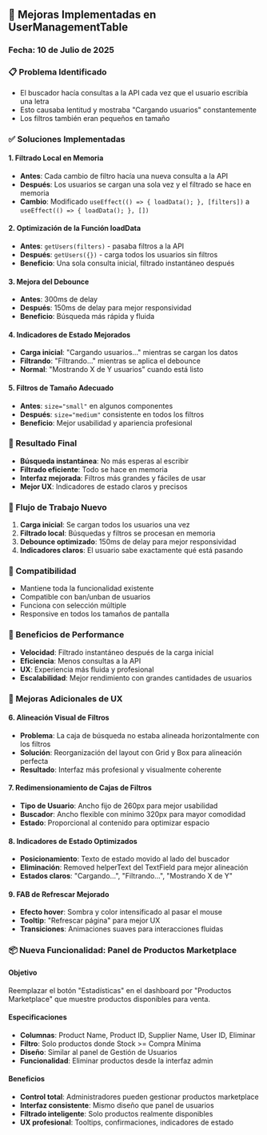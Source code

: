## 🔧 Mejoras Implementadas en UserManagementTable

### Fecha: 10 de Julio de 2025

### 📋 Problema Identificado
- El buscador hacía consultas a la API cada vez que el usuario escribía una letra
- Esto causaba lentitud y mostraba "Cargando usuarios" constantemente
- Los filtros también eran pequeños en tamaño

### ✅ Soluciones Implementadas

#### 1. **Filtrado Local en Memoria**
- **Antes**: Cada cambio de filtro hacía una nueva consulta a la API
- **Después**: Los usuarios se cargan una sola vez y el filtrado se hace en memoria
- **Cambio**: Modificado `useEffect(() => { loadData(); }, [filters])` a `useEffect(() => { loadData(); }, [])`

#### 2. **Optimización de la Función loadData**
- **Antes**: `getUsers(filters)` - pasaba filtros a la API
- **Después**: `getUsers({})` - carga todos los usuarios sin filtros
- **Beneficio**: Una sola consulta inicial, filtrado instantáneo después

#### 3. **Mejora del Debounce**
- **Antes**: 300ms de delay
- **Después**: 150ms de delay para mejor responsividad
- **Beneficio**: Búsqueda más rápida y fluida

#### 4. **Indicadores de Estado Mejorados**
- **Carga inicial**: "Cargando usuarios..." mientras se cargan los datos
- **Filtrando**: "Filtrando..." mientras se aplica el debounce
- **Normal**: "Mostrando X de Y usuarios" cuando está listo

#### 5. **Filtros de Tamaño Adecuado**
- **Antes**: `size="small"` en algunos componentes
- **Después**: `size="medium"` consistente en todos los filtros
- **Beneficio**: Mejor usabilidad y apariencia profesional

### 🎯 Resultado Final
- **Búsqueda instantánea**: No más esperas al escribir
- **Filtrado eficiente**: Todo se hace en memoria
- **Interfaz mejorada**: Filtros más grandes y fáciles de usar
- **Mejor UX**: Indicadores de estado claros y precisos

### 🔄 Flujo de Trabajo Nuevo
1. **Carga inicial**: Se cargan todos los usuarios una vez
2. **Filtrado local**: Búsquedas y filtros se procesan en memoria
3. **Debounce optimizado**: 150ms de delay para mejor responsividad
4. **Indicadores claros**: El usuario sabe exactamente qué está pasando

### 📱 Compatibilidad
- Mantiene toda la funcionalidad existente
- Compatible con ban/unban de usuarios
- Funciona con selección múltiple
- Responsive en todos los tamaños de pantalla

### 🚀 Beneficios de Performance
- **Velocidad**: Filtrado instantáneo después de la carga inicial
- **Eficiencia**: Menos consultas a la API
- **UX**: Experiencia más fluida y profesional
- **Escalabilidad**: Mejor rendimiento con grandes cantidades de usuarios

### 🔄 Mejoras Adicionales de UX

#### 6. **Alineación Visual de Filtros**
- **Problema**: La caja de búsqueda no estaba alineada horizontalmente con los filtros
- **Solución**: Reorganización del layout con Grid y Box para alineación perfecta
- **Resultado**: Interfaz más profesional y visualmente coherente

#### 7. **Redimensionamiento de Cajas de Filtros**
- **Tipo de Usuario**: Ancho fijo de 260px para mejor usabilidad
- **Buscador**: Ancho flexible con mínimo 320px para mayor comodidad
- **Estado**: Proporcional al contenido para optimizar espacio

#### 8. **Indicadores de Estado Optimizados**
- **Posicionamiento**: Texto de estado movido al lado del buscador
- **Eliminación**: Removed helperText del TextField para mejor alineación
- **Estados claros**: "Cargando...", "Filtrando...", "Mostrando X de Y"

#### 9. **FAB de Refrescar Mejorado**
- **Efecto hover**: Sombra y color intensificado al pasar el mouse
- **Tooltip**: "Refrescar página" para mejor UX
- **Transiciones**: Animaciones suaves para interacciones fluidas

### 📦 Nueva Funcionalidad: Panel de Productos Marketplace

#### **Objetivo**
Reemplazar el botón "Estadísticas" en el dashboard por "Productos Marketplace" que muestre productos disponibles para venta.

#### **Especificaciones**
- **Columnas**: Product Name, Product ID, Supplier Name, User ID, Eliminar
- **Filtro**: Solo productos donde Stock >= Compra Mínima
- **Diseño**: Similar al panel de Gestión de Usuarios
- **Funcionalidad**: Eliminar productos desde la interfaz admin

#### **Beneficios**
- **Control total**: Administradores pueden gestionar productos marketplace
- **Interfaz consistente**: Mismo diseño que panel de usuarios
- **Filtrado inteligente**: Solo productos realmente disponibles
- **UX profesional**: Tooltips, confirmaciones, indicadores de estado
